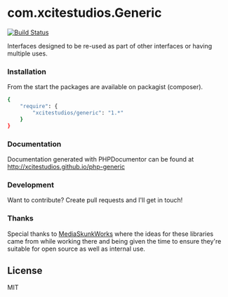 # com.xcitestudios.Generic

[![Build Status](https://travis-ci.org/xcitestudios/php-generic.svg?branch=master)](https://travis-ci.org/xcitestudios/php-generic)

Interfaces designed to be re-used as part of other interfaces or having multiple uses.


### Installation

From the start the packages are available on packagist (composer).

```sh
{
    "require": {
	    "xcitestudios/generic": "1.*"
	}
}
```


### Documentation

Documentation generated with PHPDocumentor can be found at http://xcitestudios.github.io/php-generic


### Development

Want to contribute? Create pull requests and I'll get in touch!


### Thanks

Special thanks to [MediaSkunkWorks](http://www.mediaskunkworks.com/) where the ideas for these libraries 
came from while working there and being given the time to ensure they're suitable for open source as well as 
internal use.


License
----

MIT
